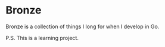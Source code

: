 # Bronze

Bronze is a collection of things I long for when I develop in Go.

P.S. This is a learning project.